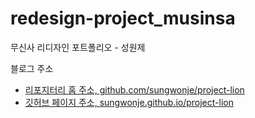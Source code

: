# redesign-project_musinsa
무신사 리디자인 포트폴리오 - 성원제

블로그 주소
- [리포지터리 홈 주소, github.com/sungwonje/project-lion](https://github.com/sungwonje/project-lion)
- [깃허브 페이지 주소, sungwonje.github.io/project-lion](https://sungwonje.github.io/project-lion)
